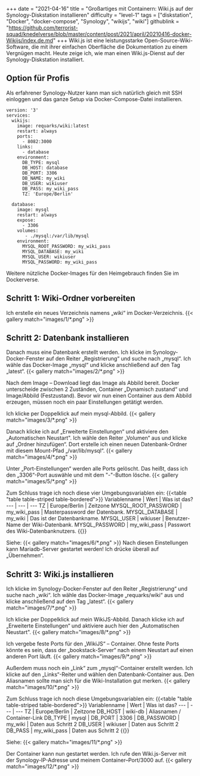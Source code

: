 +++
date = "2021-04-16"
title = "Großartiges mit Containern: Wiki.js auf der Synology-Diskstation installieren"
difficulty = "level-1"
tags = ["diskstation", "Docker", "docker-compose", "Synology", "wikijs", "wiki"]
githublink = "https://github.com/terrorist-squad/knedelverse/blob/master/content/post/2021/april/20210416-docker-Wikijs/index.de.md"
+++
Wiki.js ist eine leistungsstarke Open-Source-Wiki-Software, die mit ihrer einfachen Oberfläche die Dokumentation zu einem Vergnügen macht. Heute zeige ich, wie man einen Wiki.js-Dienst auf der Synology-Diskstation installiert.

## Option für Profis
Als erfahrener Synology-Nutzer kann man sich natürlich gleich mit SSH einloggen und das ganze Setup via Docker-Compose-Datei installieren.
```
version: '3'
services:
  wikijs:
    image: requarks/wiki:latest
    restart: always
    ports:
      - 8082:3000
    links:
      - database
    environment:
      DB_TYPE: mysql
      DB_HOST: database
      DB_PORT: 3306
      DB_NAME: my_wiki
      DB_USER: wikiuser
      DB_PASS: my_wiki_pass
      TZ: 'Europe/Berlin'

  database:
    image: mysql
    restart: always
    expose:
      - 3306
    volumes:
       - ./mysql:/var/lib/mysql
    environment:
      MYSQL_ROOT_PASSWORD: my_wiki_pass
      MYSQL_DATABASE: my_wiki
      MYSQL_USER: wikiuser
      MYSQL_PASSWORD: my_wiki_pass
```
Weitere nützliche Docker-Images für den Heimgebrauch finden Sie im Dockerverse.

## Schritt 1: Wiki-Ordner vorbereiten
Ich erstelle ein neues Verzeichnis namens „wiki“ im Docker-Verzeichnis.
{{< gallery match="images/1/*.png" >}}

## Schritt 2: Datenbank installieren
Danach muss eine Datenbank erstellt werden. Ich klicke im Synology-Docker-Fenster auf den Reiter „Registrierung“ und suche nach „mysql“. Ich wähle das Docker-Image „mysql“ und klicke anschließend auf den Tag „latest“.
{{< gallery match="images/2/*.png" >}}

Nach dem Image – Download liegt das Image als Abbild bereit. Docker unterscheide zwischen 2 Zuständen, Container „Dynamisch zustand“ und Image/Abbild (Festzustand). Bevor wir nun einen Container aus dem Abbild erzeugen, müssen noch ein paar Einstellungen getätigt werden.

Ich klicke per Doppelklick  auf mein mysql-Abbild.
{{< gallery match="images/3/*.png" >}}

Danach klicke ich auf „Erweiterte Einstellungen“ und aktiviere den „Automatischen Neustart". Ich wähle den Reiter „Volumen“ aus und klicke auf „Ordner hinzufügen“. Dort erstelle ich einen neuen Datenbank-Ordner mit diesem Mount-Pfad „/var/lib/mysql“.
{{< gallery match="images/4/*.png" >}}

Unter „Port-Einstellungen“ werden alle Ports gelöscht. Das heißt, dass ich den „3306“-Port auswähle und mit dem "-"-Button lösche.
{{< gallery match="images/5/*.png" >}}

Zum Schluss trage ich noch diese vier Umgebungsvariablen ein:
{{<table "table table-striped table-bordered">}}
Variablenname |	Wert | Was ist das?
--- | --- | ---
TZ	| Europe/Berlin |	Zeitzone
MYSQL_ROOT_PASSWORD	| my_wiki_pass |	Masterpassword der Datenbank.
MYSQL_DATABASE |	my_wiki |	Das ist der Datenbankname.
MYSQL_USER	| wikiuser |	Benutzer-Name der Wiki-Datenbank.
MYSQL_PASSWORD |	my_wiki_pass	| Passwort des Wiki-Datenbanknutzers.
{{</table>}}

Siehe:
{{< gallery match="images/6/*.png" >}}
Nach diesen Einstellungen kann Mariadb-Server gestartet werden! Ich drücke überall auf „Übernehmen“.

## Schritt 3: Wiki.js installieren
Ich klicke im Synology-Docker-Fenster auf den Reiter „Registrierung“ und suche nach „wiki“. Ich wähle das Docker-Image „requarks/wiki“ aus und klicke anschließend auf den Tag „latest“.
{{< gallery match="images/7/*.png" >}}

Ich klicke per Doppelklick  auf mein WikiJS-Abbild. Danach klicke ich auf „Erweiterte Einstellungen“ und aktiviere auch hier den „Automatischen Neustart".
{{< gallery match="images/8/*.png" >}}

Ich vergebe feste Ports für den „WikiJS“ – Container. Ohne feste Ports könnte es sein, dass der „bookstack-Server“ nach einem Neustart auf einen anderen Port läuft. 
{{< gallery match="images/9/*.png" >}}

Außerdem muss noch ein „Link“ zum „mysql“-Container erstellt werden. Ich klicke auf den „Links“-Reiter und wählen den Datenbank-Container aus. Den Aliasnamen sollte man sich für die Wiki-Installation gut merken.
{{< gallery match="images/10/*.png" >}}

Zum Schluss trage ich noch diese Umgebungsvariablen ein:
{{<table "table table-striped table-bordered">}}
Variablenname |	Wert | Was ist das?
--- | --- | ---
TZ	| Europe/Berlin	| Zeitzone
DB_HOST	| wiki-db	| Aliasnamen / Container-Link
DB_TYPE	| mysql	|
DB_PORT	| 3306	 |
DB_PASSWORD	| my_wiki	| Daten aus Schritt 2
DB_USER	| wikiuser |	Daten aus Schritt 2
DB_PASS	| my_wiki_pass	| Daten aus Schritt 2
{{</table>}}

Siehe:
{{< gallery match="images/11/*.png" >}}

Der Container kann nun gestartet werden. Ich rufe den Wiki.js-Server mit der Synology-IP-Adresse und meinem Container–Port/3000 auf. 
{{< gallery match="images/12/*.png" >}}